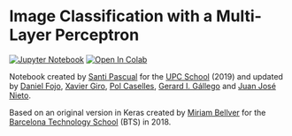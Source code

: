 # Image Classification with a Multi-Layer Perceptron

[![Jupyter Notebook](https://img.shields.io/badge/Jupyter-Notebook-green.svg)](./lab_mlp_todo.ipynb) [![Open In Colab](https://colab.research.google.com/assets/colab-badge.svg)](https://colab.research.google.com/github/telecombcn-dl/labs-all/blob/main/labs/mlp/lab_mlp_todo.ipynb)

Notebook created by [Santi Pascual](https://github.com/santi-pdp) for the [UPC School](https://www.talent.upc.edu/ing/estudis/formacio/curs/310400/postgrau-artificial-intelligence-deep-learning/) (2019) and updated by [Daniel Fojo](https://www.linkedin.com/in/daniel-fojo/), [Xavier Giro](https://imatge.upc.edu/web/people/xavier-giro), [Pol Caselles](https://www.linkedin.com/in/pcaselles/), [Gerard I. Gállego](https://www.linkedin.com/in/gerard-gallego/) and [Juan José Nieto](https://www.linkedin.com/in/juan-jose-nieto-salas/).

Based on an original version in Keras created by [Miriam Bellver](https://imatge.upc.edu/web/people/miriam-bellver) for the [Barcelona Technology School](https://barcelonatechnologyschool.com/master/master-in-big-data-solutions/) (BTS) in 2018.